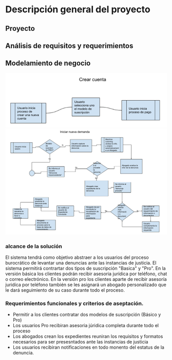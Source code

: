 # Descripción general del proyecto
## Proyecto


## Análisis de requisitos y requerimientos
## Modelamiento de negocio

![This is an image](https://raw.githubusercontent.com/jcpc91/frontendmision1/main/01-Intro/img/crear-cuenta.png)
![This is an image](https://github.com/jcpc91/frontendmision1/raw/main/01-Intro/img/nueva-demanda.png)


### alcance de la solución
El sistema tendrá como objetivo abstraer a los usuarios del proceso burocrático de levantar una denuncias ante las instancias de justicia.
El sistema permitirá contrartar dos tipos de suscripción "Basica" y "Pro". 
En la versión básica los clientes podrán recibir asesoria jurídica por teléfono, chat o correo electrónico.
En la versión pro los clientes aparte de recibir asesoría juridíca por teléfono también se les asignará un abogado personalizado que le dará seguimiento de su caso durante todo el proceso.

### Requerimientos funcionales y criterios de aseptación.
- Permitir a los clientes contratar dos modelos de suscripción (Básico y Pro)
- Los usuarios Pro recibiran asesoria júridica completa durante todo el proceso 
- Los abogados crean los expedientes reuniran los requisitos y formatos necesarios para ser presesntados ante las instancias de justicia
- Los usuarios recibiran notificaciones en todo monento del estatus de la denuncia.

